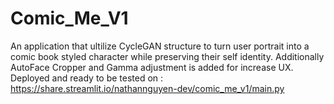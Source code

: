 # Comic_Me_V1
An application that ultilize CycleGAN structure to turn user portrait into a comic book styled character while preserving their self identity.
Additionally AutoFace Cropper and Gamma adjustment is added for increase UX.
Deployed and ready to be tested on :
https://share.streamlit.io/nathannguyen-dev/comic_me_v1/main.py
